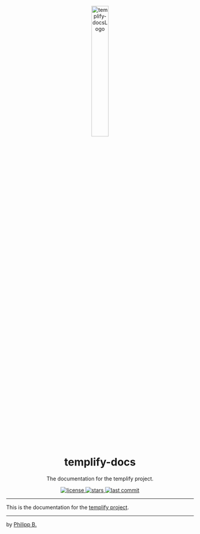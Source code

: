 <div align="center">
  <br />
  <img src="https://raw.githubusercontent.com/cophilot/templify/master/assets/logo.png" alt="templify-docsLogo" width="30%"/>
  <h1>templify-docs</h1>
  <p>
     The documentation for the templify project.
  </p>
</div>

<!-- Badges -->
<div align="center">
   <a href="https://github.com/cophilot/templify-docs/blob/main/LICENSE">
       <img src="https://img.shields.io/github/license/cophilot/templify-docs" alt="license" />
   </a>
   <a href="https://github.com/cophilot/templify-docs/stargazers">
       <img src="https://img.shields.io/github/stars/cophilot/templify-docs" alt="stars" />
   </a>
   <a href="https://github.com/cophilot/templify-docs/commits/main">
       <img src="https://img.shields.io/github/last-commit/cophilot/templify-docs" alt="last commit" />
   </a>
</div>

---

This is the documentation for the [templify project](https://github.com/cophilot/templify).

---

by [Philipp B.](https://github.com/cophilot)
